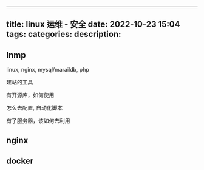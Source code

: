 
---
title: linux 运维 - 安全
date: 2022-10-23 15:04
tags: 
categories: 
description: 
---

## lnmp

linux, nginx, mysql/maraildb, php

建站的工具

有开源库，如何使用

怎么去配置, 自动化脚本

有了服务器，该如何去利用

## nginx

## docker





